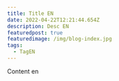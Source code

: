 ```yaml
---
title: Title EN
date: 2022-04-22T12:21:44.654Z
description: Desc EN
featuredpost: true
featuredimage: /img/blog-index.jpg
tags:
  - TagEN
---
```

Content en